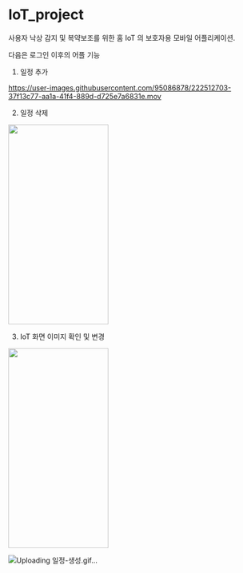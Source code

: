 # IoT_project

사용자 낙상 감지 및 복약보조를 위한 홈 IoT 의 보호자용 모바일 어플리케이션.  



다음은 로그인 이후의 어플 기능  



1. 일정 추가  


https://user-images.githubusercontent.com/95086878/222512703-37f13c77-aa1a-41f4-889d-d725e7a6831e.mov  



2. 일정 삭제  
<img src="https://user-images.githubusercontent.com/95086878/222508046-61ddaa74-a2bc-45ad-911e-075a21a1d5d7.gif"  width="200" height="400"/>  

3. IoT 화면 이미지 확인 및 변경  
<img src="https://user-images.githubusercontent.com/95086878/222508320-8d2effb8-1c80-43bd-8580-c88dd14264fc.gif"  width="200" height="400"/>

![Uploading 일정-생성.gif…]()
